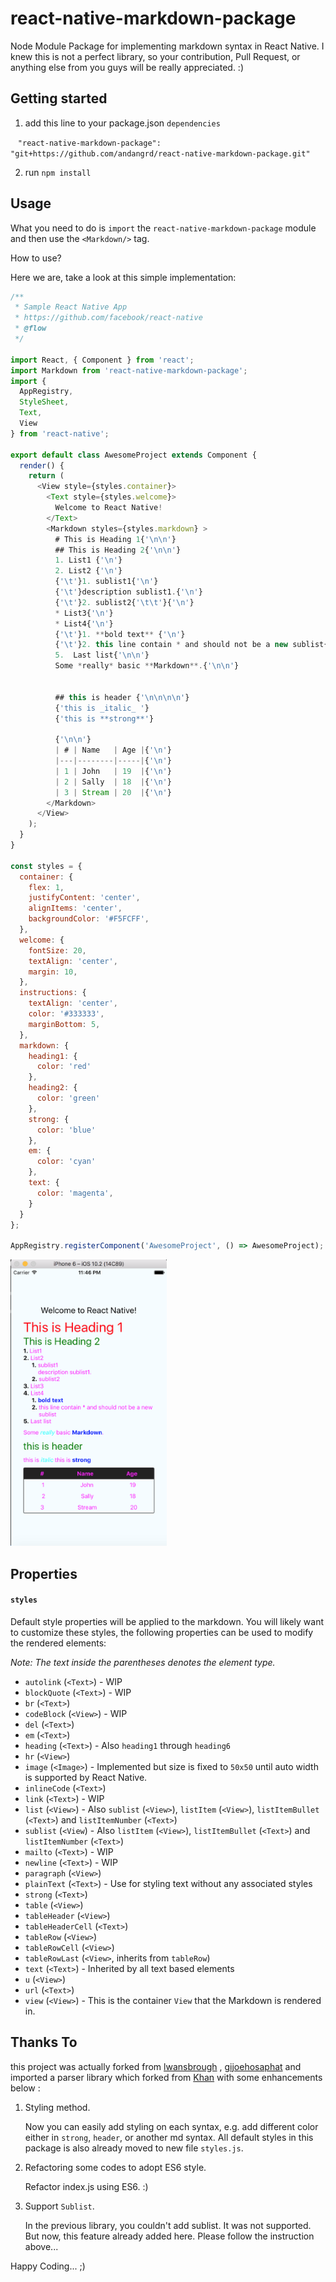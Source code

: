 # react-native-markdown-package
Node Module Package for implementing markdown syntax in React Native. I knew this is not a perfect library, so your contribution, Pull Request, or anything else from you guys will be really appreciated. :)

## Getting started

1. add this line to your package.json `dependencies`

    `"react-native-markdown-package": "git+https://github.com/andangrd/react-native-markdown-package.git"`
    
2. run `npm install`

## Usage

What you need to do is `import` the `react-native-markdown-package` module and then use the
`<Markdown/>` tag.

How to use? 

Here we are, take a look at this simple implementation:

```javascript
/**
 * Sample React Native App
 * https://github.com/facebook/react-native
 * @flow
 */

import React, { Component } from 'react';
import Markdown from 'react-native-markdown-package';
import {
  AppRegistry,
  StyleSheet,
  Text,
  View
} from 'react-native';

export default class AwesomeProject extends Component {
  render() {
    return (
      <View style={styles.container}>
        <Text style={styles.welcome}>
          Welcome to React Native!
        </Text>
        <Markdown styles={styles.markdown} >
          # This is Heading 1{'\n\n'}
          ## This is Heading 2{'\n\n'}
          1. List1 {'\n'}
          2. List2 {'\n'} 
          {'\t'}1. sublist1{'\n'}
          {'\t'}description sublist1.{'\n'}
          {'\t'}2. sublist2{'\t\t'}{'\n'}
          * List3{'\n'}
          * List4{'\n'}
          {'\t'}1. **bold text** {'\n'}
          {'\t'}2. this line contain * and should not be a new sublist{'\t\t'}{'\n'}
          5.  Last list{'\n\n'}
          Some *really* basic **Markdown**.{'\n\n'}


          ## this is header {'\n\n\n\n'}
          {'this is _italic_ '}
          {'this is **strong**'}

          {'\n\n'}
          | # | Name   | Age |{'\n'}
          |---|--------|-----|{'\n'}
          | 1 | John   | 19  |{'\n'}
          | 2 | Sally  | 18  |{'\n'}
          | 3 | Stream | 20  |{'\n'}
        </Markdown>
      </View>
    );
  }
}

const styles = {
  container: {
    flex: 1,
    justifyContent: 'center',
    alignItems: 'center',
    backgroundColor: '#F5FCFF',
  },
  welcome: {
    fontSize: 20,
    textAlign: 'center',
    margin: 10,
  },
  instructions: {
    textAlign: 'center',
    color: '#333333',
    marginBottom: 5,
  },
  markdown: {
    heading1: {
      color: 'red'
    },
    heading2: {
      color: 'green'
    },
    strong: {
      color: 'blue'
    },
    em: {
      color: 'cyan'
    },
    text: {
      color: 'magenta',
    }
  }
};

AppRegistry.registerComponent('AwesomeProject', () => AwesomeProject);

```

<img src="https://github.com/andangrd/rn-markdown-example/blob/master/assets/images/example.png" width="250">

## Properties

#### `styles`

Default style properties will be applied to the markdown. You will likely want to customize these styles, the following properties can be used to modify the rendered elements:

*Note: The text inside the parentheses denotes the element type.*

- `autolink` (`<Text>`) - WIP
- `blockQuote` (`<Text>`) - WIP
- `br` (`<Text>`)
- `codeBlock` (`<View>`) - WIP
- `del` (`<Text>`)
- `em` (`<Text>`)
- `heading` (`<Text>`) - Also `heading1` through `heading6`
- `hr` (`<View>`)
- `image` (`<Image>`) - Implemented but size is fixed to `50x50` until auto width is supported by React Native.
- `inlineCode` (`<Text>`)
- `link` (`<Text>`) - WIP
- `list` (`<View>`) - Also `sublist` (`<View>`), `listItem` (`<View>`), `listItemBullet` (`<Text>`) and `listItemNumber` (`<Text>`)
- `sublist` (`<View`) - Also `listItem` (`<View>`), `listItemBullet` (`<Text>`) and `listItemNumber` (`<Text>`)
- `mailto` (`<Text>`) - WIP
- `newline` (`<Text>`) - WIP
- `paragraph` (`<View>`)
- `plainText` (`<Text>`) - Use for styling text without any associated styles
- `strong` (`<Text>`)
- `table` (`<View>`)
- `tableHeader` (`<View>`)
- `tableHeaderCell` (`<Text>`)
- `tableRow` (`<View>`)
- `tableRowCell` (`<View>`)
- `tableRowLast` (`<View>`, inherits from `tableRow`)
- `text` (`<Text>`) - Inherited by all text based elements
- `u` (`<View>`)
- `url` (`<Text>`)
- `view` (`<View>`) - This is the container `View` that the Markdown is rendered in.

## Thanks To

this project was actually forked from [lwansbrough](https://github.com/lwansbrough) , [gijoehosaphat](https://github.com/gijoehosaphat) and imported a parser library which forked from 
[Khan](https://github.com/Khan) with some enhancements below :
 1. Styling method.
    
    Now you can easily add styling on each syntax, e.g. add different color either in `strong`, `header`, or another md syntax. All default styles in this package is also already moved to new file `styles.js`.
 2. Refactoring some codes to adopt ES6 style.
    
    Refactor index.js using ES6. :)
 3. Support `Sublist`.
    
    In the previous library, you couldn't add sublist. It was not supported. But now, this feature already added here. Please follow the instruction above... 
    

Happy Coding... ;)
